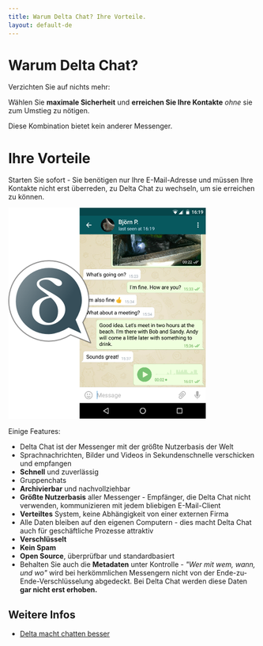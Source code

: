 ```yaml
---
title: Warum Delta Chat? Ihre Vorteile.
layout: default-de
---
```


# Warum Delta Chat?

<!-- Mit Delta Chat müssen Sie, anders als bei anderen Messengern, auch nichts Verzichten: -->
Verzichten Sie auf nichts mehr:

Wählen Sie **maximale Sicherheit** und **erreichen Sie Ihre Kontakte** _ohne_ sie zum Umstieg zu nötigen.

Diese Kombination bietet kein anderer Messenger.

# Ihre Vorteile

<!--
allg: positiv formulieren!

**Verzichten Sie auf nichts** - behalten Sie die Kontrolle über Ihre Daten und erreichen Sie dennoch alle Kontakte.

Verzichten Sie auf nichts - weder auf Datenschutz und Sicherheit noch darauf, alle Ihre Kontakte zu erreichen.

Bei _herkömmlichen_ Messengern müssen Sie entweder auf Datenschutz und 
Privatspähre verzichten _oder_ Sie verzichten darauf, einen
großteil Ihrer Kontakte zu erreichen.
Bei **Delta Chat** müssen Sie auf **nichts verzichten!**
-->

Starten  Sie sofort - Sie benötigen nur Ihre E-Mail-Adresse und müssen Ihre Kontakte nicht erst überreden, zu Delta Chat zu wechseln, um sie erreichen zu können.

![Screenshot](../assets/features/start-img4.png)

Einige Features:

- Delta Chat ist der Messenger mit der größte Nutzerbasis der Welt
- Sprachnachrichten, Bilder und Videos in Sekundenschnelle verschicken und empfangen
- **Schnell** und zuverlässig
- Gruppenchats
- **Archivierbar** und nachvollziehbar
- **Größte Nutzerbasis** aller Messenger - Empfänger, die Delta Chat nicht verwenden, kommunizieren mit jedem bliebigen E-Mail-Client
- **Verteiltes** System, keine Abhängigkeit von einer externen Firma
- Alle Daten bleiben auf den eigenen Computern - dies macht Delta Chat auch für geschäftliche Prozesse attraktiv
- **Verschlüsselt**
- **Kein Spam**
- **Open Source**, überprüfbar und standardbasiert
- Behalten Sie auch die **Metadaten** unter Kontrolle - _"Wer mit wem, wann, und wo"_ wird bei
  herkömmlichen Messengern nicht von der Ende-zu-Ende-Verschlüsselung abgedeckt. 
  Bei Delta Chat werden diese Daten **gar nicht erst erhoben.**

## Weitere Infos

- [Delta macht chatten besser](delta-macht-chatten-besser)
